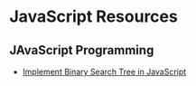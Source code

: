 # JavaScript Resources

## JAvaScript Programming 
- [Implement Binary Search Tree in JavaScript](./BinarySearchTree.js)